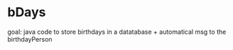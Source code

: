 # bDays

goal: java code to store birthdays in a datatabase + automatical msg to the birthdayPerson
